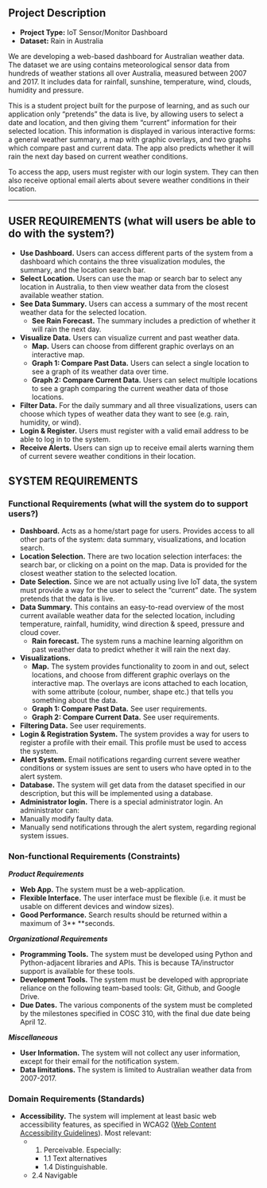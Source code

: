 ## Project Description

* **Project Type:** IoT Sensor/Monitor Dashboard
* **Dataset:** Rain in Australia

We are developing a web-based dashboard for Australian weather data. The dataset we are using contains meteorological sensor data from hundreds of weather stations all over Australia, measured between 2007 and 2017. It includes data for rainfall, sunshine, temperature, wind, clouds, humidity and pressure.

This is a student project built for the purpose of learning, and as such our application only “pretends” the data is live, by allowing users to select a date and location, and then giving them “current” information for their selected location. This information is displayed in various interactive forms: a general weather summary, a map with graphic overlays, and two graphs which compare past and current data. The app also predicts whether it will rain the next day based on current weather conditions. 

To access the app, users must register with our login system. They can then also receive optional email alerts about severe weather conditions in their location. 

--- 

## USER REQUIREMENTS (what will users be able to do with the system?)

* **Use Dashboard.** Users can access different parts of the system from a dashboard which contains the three visualization modules, the summary, and the location search bar.
* **Select Location.** Users can use the map or search bar to select any location in Australia, to then view weather data from the closest available weather station. 
* **See Data Summary.** Users can access a summary of the most recent weather data for the selected location.
    * **See Rain Forecast.** The summary includes a prediction of whether it will rain the next day. 
* **Visualize Data.** Users can visualize current and past weather data.
    * **Map.** Users can choose from different graphic overlays on an interactive map.
    * **Graph 1: Compare Past Data.** Users can select a single location to see a graph of its weather data over time. 
    * **Graph 2: Compare Current Data.** Users can select multiple locations to see a graph comparing the current weather data of those locations. 
* **Filter Data.** For the daily summary and all three visualizations, users can choose which types of weather data they want to see (e.g. rain, humidity, or wind).
* **Login & Register.** Users must register with a valid email address to be able to log in to the system.
* **Receive Alerts.** Users can sign up to receive email alerts warning them of current severe weather conditions in their location.

## SYSTEM REQUIREMENTS

### Functional Requirements (what will the system do to support users?)
* **Dashboard.** Acts as a home/start page for users. Provides access to all other parts of the system: data summary, visualizations, and location search.
* **Location Selection.** There are two location selection interfaces: the search bar, or clicking on a point on the map. Data is provided for the closest weather station to the selected location.
* **Date Selection.** Since we are not actually using live IoT data, the system must provide a way for the user to select the “current” date. The system pretends that the data is live.
* **Data Summary.** This contains an easy-to-read overview of the most current available weather data for the selected location, including temperature, rainfall, humidity, wind direction & speed, pressure and cloud cover. 
    * **Rain forecast.** The system runs a machine learning algorithm on past weather data to predict whether it will rain the next day.
* **Visualizations.**
    * **Map.** The system provides functionality to zoom in and out, select locations, and choose from different graphic overlays on the interactive map. The overlays are icons attached to each location, with some attribute (colour, number, shape etc.) that tells you something about the data.
    * **Graph 1: Compare Past Data.** See user requirements.
    * **Graph 2: Compare Current Data.** See user requirements.
* **Filtering Data.** See user requirements. 
* **Login & Registration System.** The system provides a way for users to register a profile with their email. This profile must be used to access the system. 
* **Alert System.** Email notifications regarding current severe weather conditions or system issues are sent to users who have opted in to the alert system. 
* **Database.** The system will get data from the dataset specified in our description, but this will be implemented using a database. 
* **Administrator login.** There is a special administrator login. An administrator can:
* Manually modify faulty data.
* Manually send notifications through the alert system, regarding regional system issues.

### Non-functional Requirements (Constraints)

**_Product Requirements_**
* **Web App.** The system must be a web-application.
* **Flexible Interface.** The user interface must be flexible (i.e. it must be usable on different devices and window sizes).
* **Good Performance.** Search results should be returned within a maximum of 3** **seconds.

**_Organizational Requirements_**
* **Programming Tools.** The system must be developed using Python and Python-adjacent libraries and APIs. This is because TA/instructor support is available for these tools.
* **Development Tools.** The system must be developed with appropriate reliance on the following team-based tools: Git, Github, and Google Drive.
* **Due Dates.** The various components of the system must be completed by the milestones specified in COSC 310, with the final due date being April 12.

**_Miscellaneous_**
* **User Information.** The system will not collect any user information, except for their email for the notification system. 
* **Data limitations.** The system is limited to Australian weather data from 2007-2017.

### Domain Requirements (Standards)
* **Accessibility.** The system will implement at least basic web accessibility features, as specified in WCAG2 ([Web Content Accessibility Guidelines](https://www.w3.org/WAI/WCAG22/quickref/?versions=2.1)). Most relevant:
    * 1. Perceivable. Especially:
        * 1.1 Text alternatives
        * 1.4 Distinguishable.
    * 2.4 Navigable
